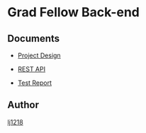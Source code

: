 # Grad Fellow Back-end

## Documents

* [Project Design](doc/TestReport.md)

* [REST API](doc/apidoc/apidoc.html)

* [Test Report](doc/TestReport.md)

## Author

[lj1218](mailto:lj_ebox@163.com)
